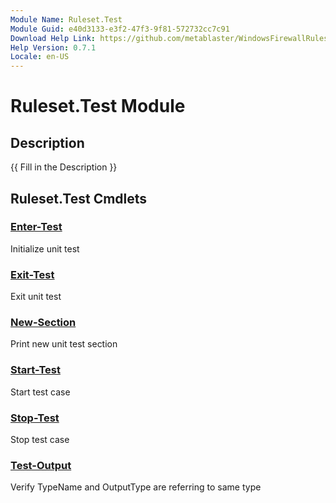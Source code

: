 ```yaml
---
Module Name: Ruleset.Test
Module Guid: e40d3133-e3f2-47f3-9f81-572732cc7c91
Download Help Link: https://github.com/metablaster/WindowsFirewallRuleset/tree/master/Config/HelpContent/0.7.1
Help Version: 0.7.1
Locale: en-US
---
```


# Ruleset.Test Module

## Description

{{ Fill in the Description }}

## Ruleset.Test Cmdlets

### [Enter-Test](Enter-Test.md)

Initialize unit test

### [Exit-Test](Exit-Test.md)

Exit unit test

### [New-Section](New-Section.md)

Print new unit test section

### [Start-Test](Start-Test.md)

Start test case

### [Stop-Test](Stop-Test.md)

Stop test case

### [Test-Output](Test-Output.md)

Verify TypeName and OutputType are referring to same type
